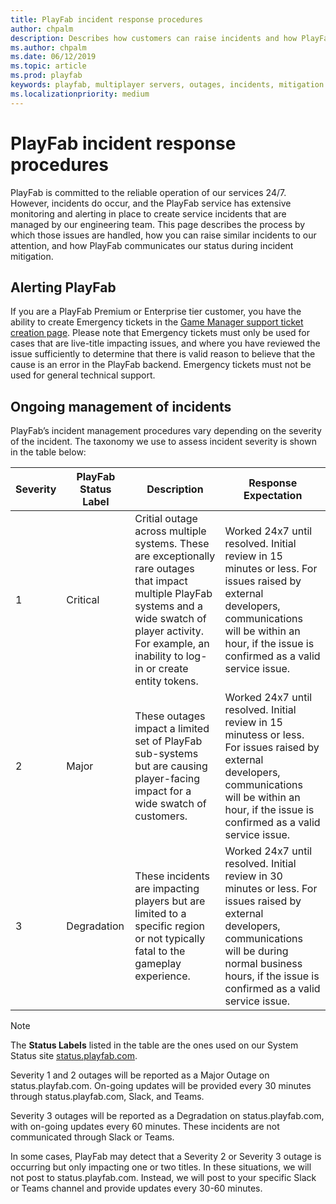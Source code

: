 ```yaml
---
title: PlayFab incident response procedures
author: chpalm
description: Describes how customers can raise incidents and how PlayFab communicates status during incident mitigation.
ms.author: chpalm
ms.date: 06/12/2019
ms.topic: article
ms.prod: playfab
keywords: playfab, multiplayer servers, outages, incidents, mitigation
ms.localizationpriority: medium
---
```


# PlayFab incident response procedures

PlayFab is committed to the reliable operation of our services 24/7. However, incidents do occur, and the PlayFab service has extensive monitoring and alerting in place to create service incidents that are managed by our engineering team. This page describes the process by which those issues are handled, how you can raise similar incidents to our attention, and how PlayFab communicates our status during incident mitigation.

## Alerting PlayFab

If you are a PlayFab Premium or Enterprise tier customer, you have the ability to create Emergency tickets in the [Game Manager support ticket creation page](../../pricing/paidtechnicalsupport.md). Please note that Emergency tickets must only be used for cases that are live-title impacting issues, and where you have reviewed the issue sufficiently to determine that there is valid reason to believe that the cause is an error in the PlayFab backend. Emergency tickets must not be used for general technical support.

## Ongoing management of incidents

PlayFab’s incident management procedures vary depending on the severity of the incident. The taxonomy we use to assess incident severity is shown in the table below: 

|Severity|PlayFab Status Label|Description| Response Expectation |
|-|-|-|-|
|1|Critical |Critial outage across multiple systems. These are exceptionally rare outages that impact multiple PlayFab systems and a wide swatch of player activity. For example, an inability to log-in or create entity tokens. | Worked 24x7 until resolved. Initial review in 15 minutes or less. For issues raised by external developers, communications will be within an hour, if the issue is confirmed as a valid service issue.|
|2| Major |	These outages impact a limited set of PlayFab sub-systems but are causing player-facing impact for a wide swatch of customers. |	Worked 24x7 until resolved. Initial review  in 15 minutess or less. For issues raised by external developers, communications will be within an hour, if the issue is confirmed as a valid service issue.|
|3|	Degradation |	These incidents are impacting players but are limited to a specific region or not typically fatal to the gameplay experience.	| Worked 24x7 until resolved. Initial review in 30 minutes or less. For issues raised by external developers, communications will be during normal business hours, if the issue is confirmed as a valid service issue.

> [!NOTE]
> The **Status Labels** listed in the table are the ones used on our System Status site [status.playfab.com](https://status.playfab.com/).

Severity 1 and 2 outages will be reported as a Major Outage on status.playfab.com. On-going updates will be provided every 30 minutes through status.playfab.com, Slack, and Teams.

Severity 3 outages will be reported as a Degradation on status.playfab.com, with on-going updates every 60 minutes. These incidents are not communicated through Slack or Teams. 

In some cases, PlayFab may detect that a Severity 2 or Severity 3 outage is occurring but only impacting one or two titles. In these situations, we will not post to status.playfab.com. Instead, we will post to your specific Slack or Teams channel and provide updates every 30-60 minutes.
